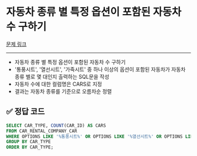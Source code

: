 # 자동차 종류 별 특정 옵션이 포함된 자동차 수 구하기

[문제 링크](https://school.programmers.co.kr/learn/courses/30/lessons/151137)

---

- 자동차 종류 별 특정 옵션이 포함된 자동차 수 구하기
- '통풍시트', '열선시트', '가죽시트' 중 하나 이상의 옵션이 포함된 자동차가 자동차 종류 별로 몇 대인지 출력하는 SQL문을 작성
- 자동차 수에 대한 컬럼명은 CARS로 지정
- 결과는 자동차 종류를 기준으로 오름차순 정렬

## ✅ 정답 코드

```sql
SELECT CAR_TYPE, COUNT(CAR_ID) AS CARS
FROM CAR_RENTAL_COMPANY_CAR
WHERE OPTIONS LIKE '%통풍시트%' OR OPTIONS LIKE '%열선시트%' OR OPTIONS LIKE '%가죽시트%'
GROUP BY CAR_TYPE
ORDER BY CAR_TYPE;
```
